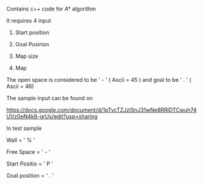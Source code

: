 Contains c++ code for A* algorithm

It requires 4 input

1) Start position

2) Goal Posirion

3) Map size

4) Map

The open space is considered to be ' - ' ( Ascii = 45 ) and goal to be ' . ' ( Ascii = 46)

The sample input can be found on 

https://docs.google.com/document/d/1pTvcTZJzlSnJ31wNe8RRlDTCwuh74UVz0eN4k8-grUs/edit?usp=sharing

In test sample 

Wall = ' % '

Free Space = ' - '

Start Positio = ' P '

Goal position = ' . '

